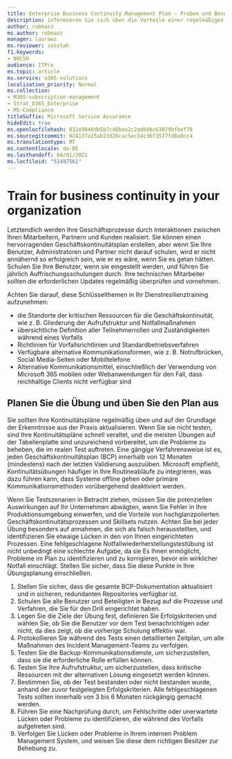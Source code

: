 ```yaml
---
title: Enterprise Business Continuity Management Plan – Proben und Benutzerschulungen
description: informieren Sie sich über die Vorteile einer regelmäßigen Schulung und Praxis Ihres Geschäftskontinuitätsplans.
author: robmazz
ms.author: robmazz
manager: laurawi
ms.reviewer: sosstah
f1.keywords:
- NOCSH
audience: ITPro
ms.topic: article
ms.service: o365-solutions
localization_priority: Normal
ms.collection:
- M365-subscription-management
- Strat_O365_Enterprise
- MS-Compliance
titleSuffix: Microsoft Service Assurance
hideEdit: true
ms.openlocfilehash: 032e9046db5b7cd6bea2c2ad68bc63079bfbef78
ms.sourcegitcommit: 024137a15ab23d26cac5ec14c36f3577fd8a0cc4
ms.translationtype: MT
ms.contentlocale: de-DE
ms.lasthandoff: 04/01/2021
ms.locfileid: "51497561"
---
```

# <a name="train-for-business-continuity-in-your-organization"></a>Train for business continuity in your organization

Letztendlich werden Ihre Geschäftsprozesse durch Interaktionen zwischen Ihren Mitarbeitern, Partnern und Kunden realisiert. Sie können einen hervorragenden Geschäftskontinuitätsplan erstellen, aber wenn Sie Ihre Benutzer, Administratoren und Partner nicht darauf schulen, wird er nicht annähernd so erfolgreich sein, wie er es wäre, wenn Sie es getan hätten. Schulen Sie Ihre Benutzer, wenn sie eingestellt werden, und führen Sie jährlich Auffrischungsschulungen durch. Ihre technischen Mitarbeiter sollten die erforderlichen Updates regelmäßig überprüfen und vornehmen.

Achten Sie darauf, diese Schlüsselthemen in Ihr Dienstresilienztraining aufzunehmen:

- die Standorte der kritischen Ressourcen für die Geschäftskontinuität, wie z. B. Gliederung der Aufrufstruktur und Notfallmaßnahmen
- übersichtliche Definition aller Teilnehmerrollen und Zuständigkeiten während eines Vorfalls
- Richtlinien für Vorfallsrichtlinien und Standardbetriebsverfahren
- Verfügbare alternative Kommunikationsformen, wie z. B. Notrufbrücken, Social Media-Seiten oder Mobiltelefone
- Alternative Kommunikationsmittel, einschließlich der Verwendung von Microsoft 365 mobilen oder Webanwendungen für den Fall, dass reichhaltige Clients nicht verfügbar sind

## <a name="plan-the-exercise-and-exercise-the-plan"></a>Planen Sie die Übung und üben Sie den Plan aus

Sie sollten Ihre Kontinuitätspläne regelmäßig üben und auf der Grundlage der Erkenntnisse aus der Praxis aktualisieren. Wenn Sie sie nicht testen, sind Ihre Kontinuitätspläne schnell veraltet, und die meisten Übungen auf der Tabellenplatte sind unzureichend vorbereitet, um die Probleme zu beheben, die im realen Test auftreten. Eine gängige Verfahrensweise ist es, jeden Geschäftskontinuitätsplan (BCP) innerhalb von 12 Monaten (mindestens) nach der letzten Validierung auszuüben. Microsoft empfiehlt, Kontinuitätsübungen häufiger in Ihre Routineabläufe zu integrieren, was dazu führen kann, dass Systeme offline gehen oder primäre Kommunikationsmethoden vorübergehend deaktiviert werden.  

Wenn Sie Testszenarien in Betracht ziehen, müssen Sie die potenziellen Auswirkungen auf Ihr Unternehmen abwägten, wenn Sie Fehler in Ihre Produktionsumgebung einwerfen, und die Vorteile von hochglanzpolierten Geschäftskontinuitätsprozessen und Skillsets nutzen.
Achten Sie bei jeder Übung besonders auf annahmen, die sich als falsch herausstellten, und identifizieren Sie etwaige Lücken in den von Ihnen eingerichteten Prozessen. Eine fehlgeschlagene Notfallwiederherstellungstestübung ist nicht unbedingt eine schlechte Aufgabe, da sie Es Ihnen ermöglicht, Probleme im Plan zu identifizieren und zu korrigieren, bevor ein wirklicher Notfall einschlägt. Stellen Sie sicher, dass Sie diese Punkte in Ihre Übungsplanung einschließen.

1. Stellen Sie sicher, dass die gesamte BCP-Dokumentation aktualisiert und in sicheren, redundanten Repositories verfügbar ist.
2. Schulen Sie alle Benutzer und Beteiligten in Bezug auf die Prozesse und Verfahren, die Sie für den Drill eingerichtet haben.
3. Legen Sie die Ziele der Übung fest, definieren Sie Erfolgskriterien und wählen Sie, ob Sie die Benutzer vor dem Test benachrichtigen oder nicht, da dies zeigt, ob die vorherige Schulung effektiv war.
4. Protokollieren Sie während des Tests einen detaillierten Zeitplan, um alle Maßnahmen des Incident Management-Teams zu verfolgen.
5. Testen Sie die Backup-Kommunikationsdienste, um sicherzustellen, dass sie die erforderliche Rolle erfüllen können.
6. Testen Sie Ihre Aufrufstruktur, um sicherzustellen, dass kritische Ressourcen mit der alternativen Lösung eingesetzt werden können.
7. Bestimmen Sie, ob der Test bestanden oder nicht bestanden wurde, anhand der zuvor festgelegten Erfolgskriterien. Alle fehlgeschlagenen Tests sollten innerhalb von 3 bis 6 Monaten rückgängig gemacht werden.
8. Führen Sie eine Nachprüfung durch, um Fehlschritte oder unerwartete Lücken oder Probleme zu identifizieren, die während des Vorfalls aufgetreten sind.
9. Verfolgen Sie Lücken oder Probleme in Ihrem internen Problem Management System, und weisen Sie diese dem richtigen Besitzer zur Behebung zu.

